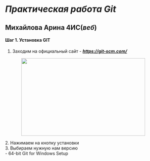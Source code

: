 # *Практическая работа Git*
## Михайлова Арина 4ИС(*веб*)
#### Шаг 1. Установка GIT
1. Заходим на официальный сайт - ***https://git-scm.com/***
<p align="center">
  <img width="400" height="250" src="https://encrypted-tbn0.gstatic.com/images?q=tbn:ANd9GcQPu5VPeeyOc9Z2G-6yfmWZS25e1yfpsMD-Nw&s">
</p>
2. Нажимаем на кнопку установки<br>
3. Выбираем нужную нам версию<br>
- 64-bit Git for Windows Setup



   

